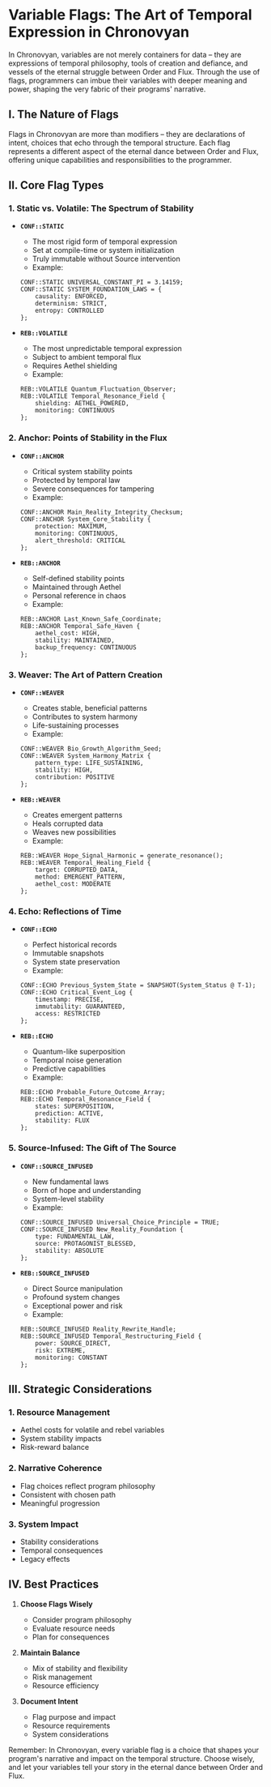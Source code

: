 # Variable Flags: The Art of Temporal Expression in Chronovyan

In Chronovyan, variables are not merely containers for data – they are expressions of temporal philosophy, tools of creation and defiance, and vessels of the eternal struggle between Order and Flux. Through the use of flags, programmers can imbue their variables with deeper meaning and power, shaping the very fabric of their programs' narrative.

## I. The Nature of Flags

Flags in Chronovyan are more than modifiers – they are declarations of intent, choices that echo through the temporal structure. Each flag represents a different aspect of the eternal dance between Order and Flux, offering unique capabilities and responsibilities to the programmer.

## II. Core Flag Types

### 1. Static vs. Volatile: The Spectrum of Stability

* **`CONF::STATIC`**
    * The most rigid form of temporal expression
    * Set at compile-time or system initialization
    * Truly immutable without Source intervention
    * Example:
    ```chronovyan
    CONF::STATIC UNIVERSAL_CONSTANT_PI = 3.14159;
    CONF::STATIC SYSTEM_FOUNDATION_LAWS = {
        causality: ENFORCED,
        determinism: STRICT,
        entropy: CONTROLLED
    };
    ```

* **`REB::VOLATILE`**
    * The most unpredictable temporal expression
    * Subject to ambient temporal flux
    * Requires Aethel shielding
    * Example:
    ```chronovyan
    REB::VOLATILE Quantum_Fluctuation_Observer;
    REB::VOLATILE Temporal_Resonance_Field {
        shielding: AETHEL_POWERED,
        monitoring: CONTINUOUS
    };
    ```

### 2. Anchor: Points of Stability in the Flux

* **`CONF::ANCHOR`**
    * Critical system stability points
    * Protected by temporal law
    * Severe consequences for tampering
    * Example:
    ```chronovyan
    CONF::ANCHOR Main_Reality_Integrity_Checksum;
    CONF::ANCHOR System_Core_Stability {
        protection: MAXIMUM,
        monitoring: CONTINUOUS,
        alert_threshold: CRITICAL
    };
    ```

* **`REB::ANCHOR`**
    * Self-defined stability points
    * Maintained through Aethel
    * Personal reference in chaos
    * Example:
    ```chronovyan
    REB::ANCHOR Last_Known_Safe_Coordinate;
    REB::ANCHOR Temporal_Safe_Haven {
        aethel_cost: HIGH,
        stability: MAINTAINED,
        backup_frequency: CONTINUOUS
    };
    ```

### 3. Weaver: The Art of Pattern Creation

* **`CONF::WEAVER`**
    * Creates stable, beneficial patterns
    * Contributes to system harmony
    * Life-sustaining processes
    * Example:
    ```chronovyan
    CONF::WEAVER Bio_Growth_Algorithm_Seed;
    CONF::WEAVER System_Harmony_Matrix {
        pattern_type: LIFE_SUSTAINING,
        stability: HIGH,
        contribution: POSITIVE
    };
    ```

* **`REB::WEAVER`**
    * Creates emergent patterns
    * Heals corrupted data
    * Weaves new possibilities
    * Example:
    ```chronovyan
    REB::WEAVER Hope_Signal_Harmonic = generate_resonance();
    REB::WEAVER Temporal_Healing_Field {
        target: CORRUPTED_DATA,
        method: EMERGENT_PATTERN,
        aethel_cost: MODERATE
    };
    ```

### 4. Echo: Reflections of Time

* **`CONF::ECHO`**
    * Perfect historical records
    * Immutable snapshots
    * System state preservation
    * Example:
    ```chronovyan
    CONF::ECHO Previous_System_State = SNAPSHOT(System_Status @ T-1);
    CONF::ECHO Critical_Event_Log {
        timestamp: PRECISE,
        immutability: GUARANTEED,
        access: RESTRICTED
    };
    ```

* **`REB::ECHO`**
    * Quantum-like superposition
    * Temporal noise generation
    * Predictive capabilities
    * Example:
    ```chronovyan
    REB::ECHO Probable_Future_Outcome_Array;
    REB::ECHO Temporal_Resonance_Field {
        states: SUPERPOSITION,
        prediction: ACTIVE,
        stability: FLUX
    };
    ```

### 5. Source-Infused: The Gift of The Source

* **`CONF::SOURCE_INFUSED`**
    * New fundamental laws
    * Born of hope and understanding
    * System-level stability
    * Example:
    ```chronovyan
    CONF::SOURCE_INFUSED Universal_Choice_Principle = TRUE;
    CONF::SOURCE_INFUSED New_Reality_Foundation {
        type: FUNDAMENTAL_LAW,
        source: PROTAGONIST_BLESSED,
        stability: ABSOLUTE
    };
    ```

* **`REB::SOURCE_INFUSED`**
    * Direct Source manipulation
    * Profound system changes
    * Exceptional power and risk
    * Example:
    ```chronovyan
    REB::SOURCE_INFUSED Reality_Rewrite_Handle;
    REB::SOURCE_INFUSED Temporal_Restructuring_Field {
        power: SOURCE_DIRECT,
        risk: EXTREME,
        monitoring: CONSTANT
    };
    ```

## III. Strategic Considerations

### 1. Resource Management
* Aethel costs for volatile and rebel variables
* System stability impacts
* Risk-reward balance

### 2. Narrative Coherence
* Flag choices reflect program philosophy
* Consistent with chosen path
* Meaningful progression

### 3. System Impact
* Stability considerations
* Temporal consequences
* Legacy effects

## IV. Best Practices

1. **Choose Flags Wisely**
    * Consider program philosophy
    * Evaluate resource needs
    * Plan for consequences

2. **Maintain Balance**
    * Mix of stability and flexibility
    * Risk management
    * Resource efficiency

3. **Document Intent**
    * Flag purpose and impact
    * Resource requirements
    * System considerations

Remember: In Chronovyan, every variable flag is a choice that shapes your program's narrative and impact on the temporal structure. Choose wisely, and let your variables tell your story in the eternal dance between Order and Flux. 